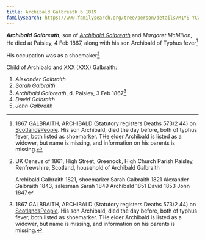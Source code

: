 ```yaml
---
title: Archibald Galbreath b 1819
familysearch: https://www.familysearch.org/tree/person/details/M1YS-YCW
---
```

***Archibald Galbreath***, son of *[Archibald Galbreath](/people/galbreath-archibald-1798.md)* and *Margaret McMillan*,  He died at Paisley, 4 Feb 1867, along with his son Archibald of Typhus fever[^death]

His occupation was as a shoemaker[^1861]

Child of Archibald and XXX (XXX) Galbraith:

1. *Alexander Galbraith*
2. *Sarah Galbraith*
3. *Archibald Galbreath*, d. Paisley, 3 Feb 1867[^death]
4. *David Galbraith*
5. *John Galbraith*

[^1861]: UK Census of 1861, High Street, Greenock, High Church Parish Paisley, Renfrewshire, Scotland, household of Archibald Galbraith

    Archibald Galbraith 1821, shoemarker
    Sarah Galbraith 1821
    Alexander Galbraith 1843, salesman
    Sarah 1849
    Archibald 1851
    David 1853
    John 1847

[^death]: 1867 GALBRAITH, ARCHIBALD (Statutory registers Deaths 573/2 44) on [ScotlandsPeople](https://www.scotlandspeople.gov.uk/view-image/nrs_stat_deaths/982697). His son Archibald, died the day before, both of typhus fever, both listed as shoemarker.  THe elder Archibald is listed as a widower, but name is missing, and information on his parents is missing.

